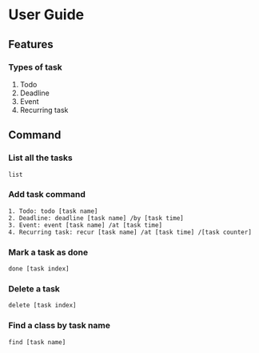 # User Guide

## Features 

### Types of task

1. Todo
2. Deadline
3. Event
4. Recurring task

## Command

### List all the tasks
    list

### Add task command
    1. Todo: todo [task name]
    2. Deadline: deadline [task name] /by [task time]
    3. Event: event [task name] /at [task time]
    4. Recurring task: recur [task name] /at [task time] /[task counter]

### Mark a task as done
    done [task index]

### Delete a task
    delete [task index]

### Find a class by task name
    find [task name]

